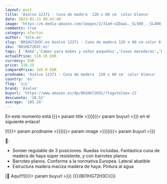 ```yaml
---
layout: post
title: 'Asalvo 12371 - Cuna de madera  120 x 60 cm  color blanco'
date: 2023-01-23 09:41:40
image: 'https://m.media-amazon.com/images/I/31aH-oZDawL._SL500_._SL400_.jpg'
comments: true
category: ofertas
author: 'tole.es'
slug: 'B01HG72H3C-es Asalvo 12371 - Cuna de madera 120 x 60 cm color blanco'
sku: 'B01HG72H3C-es'
tags: [ 'Bebé','Camas para bebés y niños pequeños','Cunas mecedoras','Dormitorio','Muebles para bebé','asalvo','🇪🇸', ]
actualPrice: 118.15 EUR
currency: EUR
price: 118.15
comparePrice: 145.0 EUR
prodname: 'Asalvo 12371 - Cuna de madera  120 x 60 cm  color blanco'
country: 'es'
flag: '🇪🇸'
brand: 'Asalvo'
buyurl: 'https://www.amazon.es/dp/B01HG72H3C/?tag=tolees-21'
descuento: '18.52'
average: '105.24'
---
```


En este momento está [{{< param title >}}]({{< param buyurl >}}) en el siguiente enlace!

[![{{< param prodname >}}]({{< param image >}})]({{< param buyurl >}})

🔎:

- Somier regulable de 3 posiciones. Ruedas incluidas. Fantástica cuna de madera de haya súper resistente, y con barrotes planos
- Barrotes planos. Conforme a la normativa Europea. Lateral abatible
- Estructura madera maciza madera de haya. Pintura al agua

[🛒 Aquí!!!]({{< param buyurl >}})
{{<world>}}B01HG72H3C{{</world>}}
